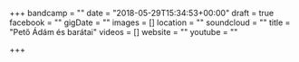 +++
bandcamp = ""
date = "2018-05-29T15:34:53+00:00"
draft = true
facebook = ""
gigDate = ""
images = []
location = ""
soundcloud = ""
title = "Pető Ádám és barátai"
videos = []
website = ""
youtube = ""

+++
